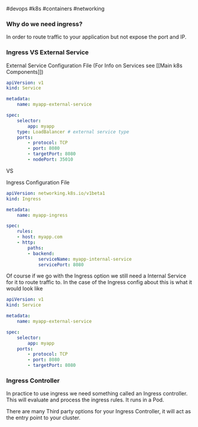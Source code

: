 #devops #k8s #containers #networking 

### Why do we need ingress?

In order to route traffic to your application but not expose the port and IP.

### Ingress VS External Service

External Service Configuration File (For Info on Services see [[Main k8s Components]])

```yaml
apiVersion: v1
kind: Service

metadata:
	name: myapp-external-service

spec:
	selector:
		app: myapp
	type: LoadBalancer # external service type
	ports:
		- protocol: TCP
		- port: 8080
		- targetPort: 8080
		- nodePort: 35010
```

VS 

Ingress Configuration File

```yaml
apiVersion: networking.k8s.io/v1beta1
kind: Ingress

metadata:
	name: myapp-ingress

spec:
	rules:
	- host: myapp.com
	- http:
		paths:
		- backend:
			serviceName: myapp-internal-service
			servicePort: 8080
```

Of course if we go with the Ingress option we still need a Internal Service for it to route traffic to. 
In the case of the Ingress config about this is what it would look like

```yaml
apiVersion: v1
kind: Service

metadata:
	name: myapp-external-service

spec:
	selector:
		app: myapp
	ports:
		- protocol: TCP
		- port: 8080
		- targetPort: 8080
```

### Ingress Controller

In practice to use ingress we need something called an Ingress controller. This will evaluate and process the ingress rules. It runs in a Pod.

There are many Third party options for your Ingress Controller, it will act as the entry point to your cluster.

